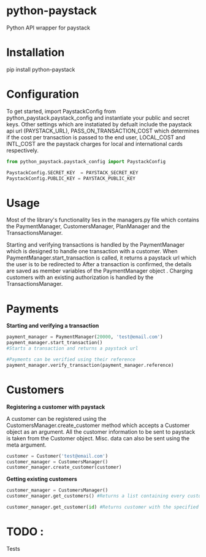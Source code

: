 # python-paystack

Python API wrapper for paystack

# Installation

pip install python-paystack

# Configuration

To get started, import PaystackConfig from python_paystack.paystack_config and instantiate your public and secret keys.
Other settings which are instatiated by defualt include the paystack api url (PAYSTACK_URL), PASS_ON_TRANSACTION_COST which determines if the cost per transaction is passed to the end user, LOCAL_COST and INTL_COST are the paystack charges for local and international cards respectively.

```python
from python_paystack.paystack_config import PaystackConfig

PaystackConfig.SECRET_KEY  = PAYSTACK_SECRET_KEY
PaystackConfig.PUBLIC_KEY = PAYSTACK_PUBLIC_KEY

``` 

# Usage

Most of the library's functionality lies in the managers.py file which contains the PaymentManager, CustomersManager, PlanManager and the TransactionsManager.

Starting and verifying transactions is handled by the PaymentManager which is designed to handle one transaction with a customer.
When PaymentManager.start_transaction is called, it returns a paystack url which the user is to be redirected to 
After a transaction is confirmed, the details are saved as member variables of the PaymentManager object . 
Charging customers with an existing authorization is handled by the TransactionsManager.

# Payments

**Starting and verifying a transaction**
```python
payment_manager = PaymentManager(20000, 'test@email.com')
payment_manager.start_transaction()
#Starts a transaction and returns a paystack url

#Payments can be verified using their reference
payment_manager.verify_transaction(payment_manager.reference)

``` 

# Customers

**Registering a customer with paystack**

A customer can be registered using the CustomersManager.create_customer method which accepts a Customer object as an argument.
All the customer information to be sent to paystack is taken from the Customer object.
Misc. data can also be sent using the meta argument.
```python
customer = Customer('test@email.com')
customer_manager = CustomersManager()
customer_manager.create_customer(customer)
```

**Getting existing customers**
```python
customer_manager = CustomersManager()
customer_manager.get_customers() #Returns a list containing every customer

customer_manager.get_customer(id) #Returns customer with the specified id
```


# TODO : 

Tests

